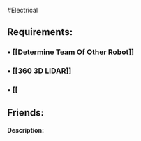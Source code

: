 #Electrical
## Requirements:
###  • [[Determine Team Of Other Robot]]
###  • [[360 3D LIDAR]]
###  • [[
## Friends:

#### Description: